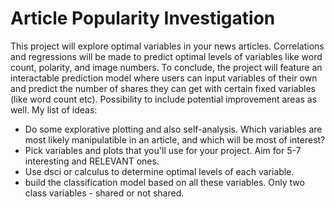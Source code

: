 # Article Popularity Investigation
This project will explore optimal variables in your news articles. Correlations and regressions will be made to predict optimal levels of variables like word count, polarity, and image numbers. 
To conclude, the project will feature an interactable prediction model where users can input variables of their own and predict the number of shares they can get with certain fixed variables (like word count etc). Possibility to include potential improvement areas as well.
My list of ideas:
- Do some explorative plotting and also self-analysis. Which variables are most likely manipulatible in an article, and which will be most of interest?
- Pick variables and plots that you'll use for your project. Aim for 5-7 interesting and RELEVANT ones.
- Use dsci or calculus to determine optimal levels of each variable.
- build the classification model based on all these variables. Only two class variables - shared or not shared.
